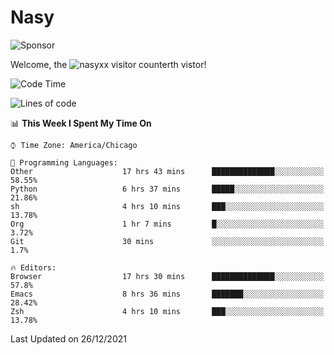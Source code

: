 # Nasy

<!--
<p align="center">
<img height="200" src="https://github-readme-stats.vercel.app/api?username=nasyxx&count_private=true&show_icons=true&theme=dracula&include_all_commits=true"/>
<img height="200" src="https://github-readme-stats.vercel.app/api/top-langs/?username=nasyxx&theme=dracula&hide=html,jupyter+notebook&count_private=true&show_icons=true"/>
</p>

  
----------------
-->

![Sponsor](https://img.shields.io/static/v1.svg?label=Sponsor&message=%E2%9D%A4&logo=GitHub&style=flat&color=pink)
 
Welcome, the ![nasyxx visitor counter](https://count.getloli.com/get/@nasyxx?theme=rule34)th vistor!
 
<!--START_SECTION:waka-->
![Code Time](http://img.shields.io/badge/Code%20Time-1%2C620%20hrs%2034%20mins-blue)

![Lines of code](https://img.shields.io/badge/From%20Hello%20World%20I%27ve%20Written-5%20Million%20lines%20of%20code-blue)

📊 **This Week I Spent My Time On** 

```text
⌚︎ Time Zone: America/Chicago

💬 Programming Languages: 
Other                    17 hrs 43 mins      ██████████████░░░░░░░░░░░   58.55% 
Python                   6 hrs 37 mins       █████░░░░░░░░░░░░░░░░░░░░   21.86% 
sh                       4 hrs 10 mins       ███░░░░░░░░░░░░░░░░░░░░░░   13.78% 
Org                      1 hr 7 mins         █░░░░░░░░░░░░░░░░░░░░░░░░   3.72% 
Git                      30 mins             ░░░░░░░░░░░░░░░░░░░░░░░░░   1.7%

🔥 Editors: 
Browser                  17 hrs 30 mins      ██████████████░░░░░░░░░░░   57.8% 
Emacs                    8 hrs 36 mins       ███████░░░░░░░░░░░░░░░░░░   28.42% 
Zsh                      4 hrs 10 mins       ███░░░░░░░░░░░░░░░░░░░░░░   13.78%

```


 Last Updated on 26/12/2021
<!--END_SECTION:waka-->

<!-- ![visitors](https://visitor-badge.laobi.icu/badge?page_id=nasyxx.nasyxx) -->
